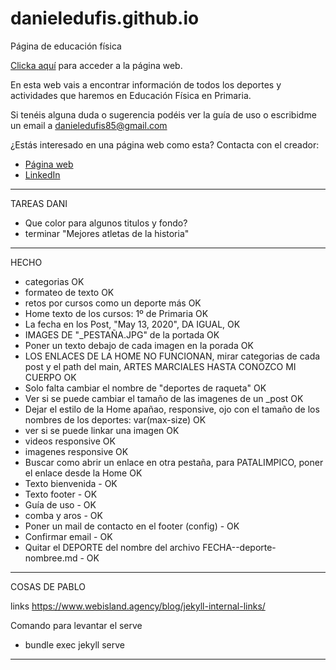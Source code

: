 # danieledufis.github.io

Página de educación física

[Clicka aquí](https://danieledufis.github.io/) para acceder a la página web.

En esta web vais a encontrar información de todos los deportes y actividades que haremos en Educación Física en Primaria.

Si tenéis alguna duda o sugerencia podéis ver la guía de uso o escribidme un email a danieledufis85@gmail.com

¿Estás interesado en una página web como esta? Contacta con el creador:
- [Página web](https://pablogarcia.dev/)
- [LinkedIn](https://www.linkedin.com/in/prgarcia)


---
TAREAS DANI
- Que color para algunos titulos y fondo?
- terminar "Mejores atletas de la historia"

---

HECHO
- categorias OK
- formateo de texto OK
- retos por cursos como un deporte más OK
- Home texto de los cursos: 1º de Primaria OK
- La fecha en los Post, "May 13, 2020", DA IGUAL, OK
- IMAGES DE "_PESTAÑA.JPG" de la portada OK
- Poner un texto debajo de cada imagen en la porada OK
- LOS ENLACES DE LA HOME NO FUNCIONAN, mirar categorias de cada post y el path del main, ARTES MARCIALES HASTA CONOZCO MI CUERPO OK
- Solo falta cambiar el nombre de "deportes de raqueta" OK
- Ver si se puede cambiar el tamaño de las imagenes de un _post OK
- Dejar el estilo de la Home apañao, responsive, ojo con el tamaño de los nombres de los deportes: var(max-size) OK
- ver si se puede linkar una imagen OK
- videos responsive OK
- imagenes responsive OK
- Buscar como abrir un enlace en otra pestaña, para PATALIMPICO, poner el enlace desde la Home OK
- Texto bienvenida - OK
- Texto footer - OK
- Guía de uso - OK
- comba y aros - OK
- Poner un mail de contacto en el footer (config) - OK
- Confirmar email - OK
- Quitar el DEPORTE del nombre del archivo FECHA--deporte-nombree.md - OK

---

COSAS DE PABLO

links
https://www.webisland.agency/blog/jekyll-internal-links/

<!--[![An old rock in the desert](/images/0-test-pagina-principal.png "Atletismo TEST")](https://www.flickr.com/photos/beaurogers/31833779864/in/photolist-Qv3rFw-34mt9F-a9Cmfy-5Ha3Zi-9msKdv-o3hgjr-hWpUte-4WMsJ1-KUQ8N-deshUb-vssBD-6CQci6-8AFCiD-zsJWT-nNfsgB-dPDwZJ-bn9JGn-5HtSXY-6CUhAL-a4UTXB-ugPum-KUPSo-fBLNm-6CUmpy-4WMsc9-8a7D3T-83KJev-6CQ2bK-nNusHJ-a78rQH-nw3NvT-7aq2qf-8wwBso-3nNceh-ugSKP-4mh4kh-bbeeqH-a7biME-q3PtTf-brFpgb-cg38zw-bXMZc-nJPELD-f58Lmo-bXMYG-bz8AAi-bxNtNT-bXMYi-bXMY6-bXMYv)
-->

Comando para levantar el serve
- bundle exec jekyll serve


---
